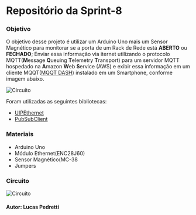# Repositório da Sprint-8
### Objetivo
O objetivo desse projeto é utilizar um Arduino Uno mais um Sensor Magnético para monitorar se a porta de um Rack de Rede está **ABERTO** ou **FECHADO**; Enviar essa informação via iternet utilizando o protocolo MQTT(**M**essage **Q**ueuing **T**elemetry **T**ransport) para um servidor MQTT hospedado na **A**mazon **W**eb **S**ervice (AWS) e exibir essa informação em um cliente MQQT([MQQT DASH](https://play.google.com/store/apps/details?id=net.routix.mqttdash&hl=pt_BR&gl=US)) instalado em um Smartphone, conforme imagem abaixo.

![Circuito](https://i.imgur.com/flrLGf3.png)

Foram utilizadas as seguintes bibliotecas:
* [UIPEthernet](https://www.arduino.cc/reference/en/libraries/uipethernet/)
* [PubSubClient](https://pubsubclient.knolleary.net/)

### Materiais
* Arduino Uno
* Módulo Ethernet(ENC28J60)
* Sensor Magnético(MC-38
* Jumpers

### Circuito


![Circuito](https://i.imgur.com/AaG8NmP.png)

#### Autor:  Lucas Pedretti
